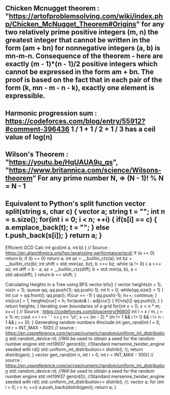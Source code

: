 Chicken Mcnugget theorem : "https://artofproblemsolving.com/wiki/index.php/Chicken_McNugget_Theorem#Origins"
for any two relatively prime positive integers (m, n) the greatest integer that cannot be written in the form (am + bn) for nonnegative integers (a, b) is mn-m-n. 
Consequence of the theorem - here are exactly (m - 1)*(n - 1)/2 positive integers which cannot be expressed in the form am + bn. The proof is based on the fact that in each pair of the form (k, mn - m - n - k), exactly one element is expressible. 
-
Harmonic progression sum : https://codeforces.com/blog/entry/55912?#comment-396436
1 / 1 + 1 / 2 + 1 / 3 has a ceil value of log(n)
-
Wilson's Theorem : "https://youtu.be/HqUAUA9u_qs", "https://www.britannica.com/science/Wilsons-theorem"
For any prime number N, => (N - 1)! % N = N - 1
-
Equivalent to Python's split function
vector<string> split(string s, char c) {
    vector<string> a;
    string t = "";
    int n = s.size();
    for(int i = 0; i < n; ++i) {
        if(s[i] == c) {
            a.emplace_back(t);
            t = "";
        } else t.push_back(s[i]);
    }
    return a;
}
-
Efficient GCD Calc
int gcd(int a, int b) {
    // Source : https://en.algorithmica.org/hpc/analyzing-performance/gcd/
    if (a == 0) return b;
    if (b == 0) return a;
    int az = __builtin_ctz(a);
    int bz = __builtin_ctz(b);
    int shift = std::min(az, bz);
    b >>= bz;
    while (a != 0) {
        a >>= az;
        int diff = b - a;
        az = __builtin_ctz(diff);
        b = std::min(a, b), a = std::abs(diff);
    }
    return b << shift;
}

Calculating Heights in a Tree using BFS
vector<int> bfs() {
    vector<int> heights(n + 1), vis(n + 1);
    queue<int> qq;
    qq.push(1); qq.push(-1);
    int h = 0;
    while(qq.size() > 1) {
        int cur = qq.front();
        qq.pop();
        if(cur == -1) {
            qq.push(-1);
            h++;
            continue;
        }
        vis[cur] = 1, heights[cur] = h;
        for(auto& i : adj[cur]) {
            if(!vis[i]) qq.push(i);
        }
    }
    return heights;
}
Iterating over boundaries of a grid
for(int x = 0; x < n * m; x++) {
    // Source : https://codeforces.com/blog/entry/96800
    int i = x / m, j = x % m;
    cout << i << ' ' << j << '\n';
    x += (m - 2) * (m != 1 && i != 0 && i != n - 1 && j == 0);
}
Generating random numbers
#include <random>
int gen_rand(int l = 0, int r = INT_MAX - 100){
    // source : https://en.cppreference.com/w/cpp/numeric/random/uniform_int_distribution
    std::random_device rd;  //Will be used to obtain a seed for the random number engine
    std::mt19937 gen(rd()); //Standard mersenne_twister_engine seeded with rd()
    std::uniform_int_distribution<> distrib(l, r);
    return distrib(gen);
}
vector<int> gen_rand(int n, int l = 0, int r = INT_MAX - 100){
    // source : https://en.cppreference.com/w/cpp/numeric/random/uniform_int_distribution
    std::random_device rd;  //Will be used to obtain a seed for the random number engine
    std::mt19937 gen(rd()); //Standard mersenne_twister_engine seeded with rd()
    std::uniform_int_distribution<> distrib(l, r);
    vector<int> a;
    for (int i = 0; i < n; ++i) a.push_back(distrib(gen));
    return a;
}